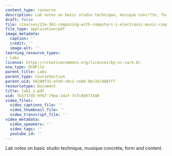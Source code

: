 ```yaml
---
content_type: resource
description: Lab notes on basic studio technique, musique concr?te, form and content.
draft: false
file: /courses/21m-361-composing-with-computers-i-electronic-music-composition-spring-2008/fb3737d59f6779ea14af7cfc84973340_lab1_1.pdf
file_type: application/pdf
image_metadata:
  caption: ''
  credit: ''
  image-alt: ''
learning_resource_types:
- Labs
license: https://creativecommons.org/licenses/by-nc-sa/4.0/
ocw_type: OCWFile
parent_title: Labs
parent_type: CourseSection
parent_uid: 50280f32-efe9-c0c2-ceb0-9bc32c486ff7
resourcetype: Document
title: lab1_1.pdf
uid: fb3737d5-9f67-79ea-14af-7cfc84973340
video_files:
  video_captions_file: ''
  video_thumbnail_file: ''
  video_transcript_file: ''
video_metadata:
  video_speakers: ''
  video_tags: ''
  youtube_id: ''
---
```

Lab notes on basic studio technique, musique concrète, form and content.
